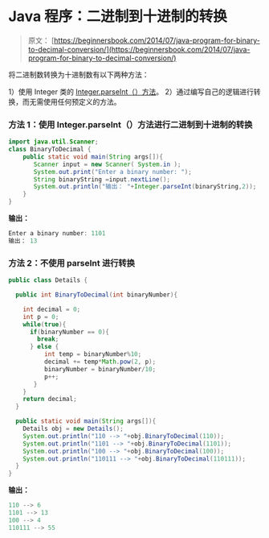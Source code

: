 # Java 程序：二进制到十进制的转换

> 原文： [https://beginnersbook.com/2014/07/java-program-for-binary-to-decimal-conversion/](https://beginnersbook.com/2014/07/java-program-for-binary-to-decimal-conversion/)

将二进制数转换为十进制数有以下两种方法：

1）使用 Integer 类的 [Integer.parseInt（）方法](https://docs.oracle.com/javase/7/docs/api/java/lang/Integer.html#parseInt(java.lang.String,%20int))。
2）通过编写自己的逻辑进行转换，而无需使用任何预定义的方法。

### 方法 1：使用 Integer.parseInt（）方法进行二进制到十进制的转换

```java
import java.util.Scanner;
class BinaryToDecimal {
    public static void main(String args[]){
       Scanner input = new Scanner( System.in );
       System.out.print("Enter a binary number: ");
       String binaryString =input.nextLine();
       System.out.println("输出： "+Integer.parseInt(binaryString,2));
    }
}
```

**输出：**

```java
Enter a binary number: 1101
输出： 13

```

### 方法 2：不使用 parseInt 进行转换

```java
public class Details {

  public int BinaryToDecimal(int binaryNumber){

    int decimal = 0;
    int p = 0;
    while(true){
      if(binaryNumber == 0){
        break;
      } else {
          int temp = binaryNumber%10;
          decimal += temp*Math.pow(2, p);
          binaryNumber = binaryNumber/10;
          p++;
       }
    }
    return decimal;
  }

  public static void main(String args[]){
    Details obj = new Details();
    System.out.println("110 --> "+obj.BinaryToDecimal(110));
    System.out.println("1101 --> "+obj.BinaryToDecimal(1101));
    System.out.println("100 --> "+obj.BinaryToDecimal(100));
    System.out.println("110111 --> "+obj.BinaryToDecimal(110111));
  }
}
```

**输出：**

```java
110 --> 6
1101 --> 13
100 --> 4
110111 --> 55
```